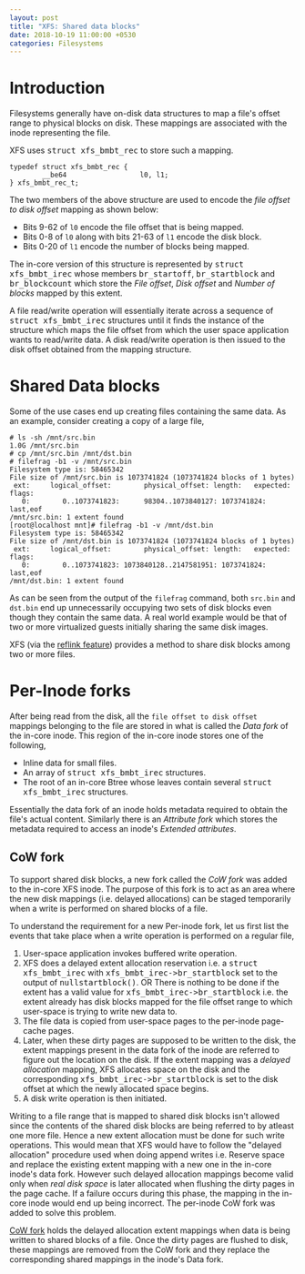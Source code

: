 ```yaml
---
layout: post
title: "XFS: Shared data blocks"
date: 2018-10-19 11:00:00 +0530
categories: Filesystems
---
```


# Introduction #
Filesystems generally have on-disk data structures to map a file's offset
range to physical blocks on disk. These mappings are associated with the inode
representing the file.

XFS uses <kbd>struct xfs_bmbt_rec</kbd> to store such a mapping.

    typedef struct xfs_bmbt_rec {
            __be64                  l0, l1;
    } xfs_bmbt_rec_t;

The two members of the above structure are used to encode the *file offset to
disk offset* mapping as shown below:

  * Bits 9-62 of `l0` encode the file offset that is being mapped.
  * Bits 0-8 of `l0` along with bits 21-63 of `l1` encode the disk block.
  * Bits 0-20 of `l1` encode the number of blocks being mapped.

The in-core version of this structure is represented by <kbd>struct
xfs_bmbt_irec</kbd> whose members <kbd>br_startoff</kbd>,
<kbd>br_startblock</kbd> and <kbd>br_blockcount</kbd> which store the *File
offset*, *Disk offset* and *Number of blocks* mapped by this extent.

A file read/write operation will essentially iterate across a sequence of
<kbd>struct xfs_bmbt_irec</kbd> structures until it finds the instance of the
structure which maps the file offset from which the user space application
wants to read/write data. A disk read/write operation is then issued to the
disk offset obtained from the mapping structure.

# Shared Data blocks #

Some of the use cases end up creating files containing the same data. As an
example, consider creating a copy of a large file,

    # ls -sh /mnt/src.bin
    1.0G /mnt/src.bin
    # cp /mnt/src.bin /mnt/dst.bin
    # filefrag -b1 -v /mnt/src.bin
    Filesystem type is: 58465342
    File size of /mnt/src.bin is 1073741824 (1073741824 blocks of 1 bytes)
     ext:     logical_offset:        physical_offset: length:   expected: flags:
       0:        0..1073741823:      98304..1073840127: 1073741824:             last,eof
    /mnt/src.bin: 1 extent found
    [root@localhost mnt]# filefrag -b1 -v /mnt/dst.bin
    Filesystem type is: 58465342
    File size of /mnt/dst.bin is 1073741824 (1073741824 blocks of 1 bytes)
     ext:     logical_offset:        physical_offset: length:   expected: flags:
       0:        0..1073741823: 1073840128..2147581951: 1073741824:             last,eof
    /mnt/dst.bin: 1 extent found

As can be seen from the output of the `filefrag` command, both `src.bin` and
`dst.bin` end up unnecessarily occupying two sets of disk blocks even though
they contain the same data. A real world example would be that of two or more
virtualized guests initially sharing the same disk images.

XFS (via the [reflink
feature](https://chandanr.github.io/filesystems/2018/06/26/xfs-perag-space-resv.html
"Per-AG space reservation")) provides a method to share disk blocks among two
or more files.

# Per-Inode forks #
After being read from the disk, all the `file offset to disk offset` mappings
belonging to the file are stored in what is called the *Data fork* of the
in-core inode. This region of the in-core inode stores one of the following,
  * Inline data for small files.
  * An array of <kbd>struct xfs_bmbt_irec</kbd> structures.
  * The root of an in-core Btree whose leaves contain several <kbd>struct
    xfs_bmbt_irec</kbd> structures.

Essentially the data fork of an inode holds metadata required to obtain the
file's actual content. Similarly there is an *Attribute fork*
which stores the metadata required to access an inode's *Extended attributes*.

## CoW fork ##
To support shared disk blocks, a new fork called the *CoW fork* was added to
the in-core XFS inode. The purpose of this fork is to act as an area where the
new disk mappings (i.e. delayed allocations) can be staged temporarily when a
write is performed on shared blocks of a file.

To understand the requirement for a new Per-inode fork, let us first list the
events that take place when a write operation is performed on a regular file,
1. User-space application invokes buffered write operation.
2. XFS does a delayed extent allocation reservation i.e. a <kbd>struct
   xfs_bmbt_irec</kbd> with <kbd>xfs_bmbt_irec->br_startblock</kbd> set to the
   output of <kbd>nullstartblock()</kbd>.
   OR
   There is nothing to be done if the extent has a valid value for
   <kbd>xfs_bmbt_irec->br_startblock</kbd> i.e. the extent already has disk
   blocks mapped for the file offset range to which user-space is trying to
   write new data to.
3. The file data is copied from user-space pages to the per-inode page-cache
   pages.
4. Later, when these dirty pages are supposed to be written to the disk, the
   extent mappings present in the data fork of the inode are referred to
   figure out the location on the disk.
   If the extent mapping was a *delayed allocation* mapping, XFS allocates
   space on the disk and the corresponding
   <kbd>xfs_bmbt_irec->br_startblock</kbd> is set to the disk offset at which
   the newly allocated space begins.
5. A disk write operation is then initiated.

Writing to a file range that is mapped to shared disk blocks isn't allowed
since the contents of the shared disk blocks are being referred to by atleast
one more file. Hence a new extent allocation must be done for such write
operations. This would mean that XFS would have to follow the "delayed
allocation" procedure used when doing append writes i.e. Reserve space and
replace the existing extent mapping with a new one in the in-core inode's data
fork. However such delayed allocation mappings become valid only when *real
disk space* is later allocated when flushing the dirty pages in the page
cache. If a failure occurs during this phase, the mapping in the in-core inode
would end up being incorrect. The per-inode CoW fork was added to solve this
problem.

[CoW
fork](https://git.kernel.org/pub/scm/linux/kernel/git/torvalds/linux.git/commit/?id=3993baeb3c52f497d243a4a3b5510df97b22596b
"3993baeb3c52f497d243a4a3b5510df97b22596b") holds the delayed allocation
extent mappings when data is being written to shared blocks of a file. Once
the dirty pages are flushed to disk, these mappings are removed from the CoW
fork and they replace the corresponding shared mappings in the inode's Data
fork.
